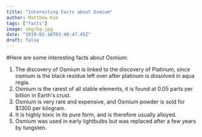 ```yaml
---
title: "Interesting Facts about Osmium"
author: Matthew Kim
tags: ["facts"]
image: img/bg.jpg
date: "2019-02-10T03:40:47.45Z"
draft: false
---
```


#Here are some interesting facts about Osmium: 
<br/>

1. The discovery of Osmium is linked to the discovery of Platinum, since osmium is the black residue left over after platinum is dissolved in aqua regia.
2. Osmium is the rarest of all stable elements, it is found at 0.05 parts per billion in Earth's crust.
3. Osmium is very rare and expensive, and Osmium powder is sold for $1300 per kilogram. 
4. It is highly toxic in its pure form, and is therefore usually alloyed.
5. Osmium was used in early lightbulbs but was replaced after a few years by tungsten.
